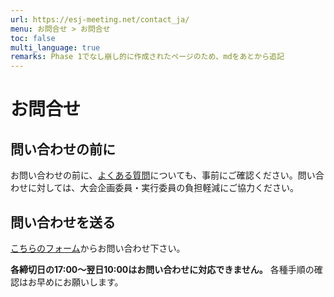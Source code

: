 ```yaml
---
url: https://esj-meeting.net/contact_ja/
menu: お問合せ > お問合せ
toc: false
multi_language: true
remarks: Phase 1でなし崩し的に作成されたページのため、mdをあとから追記
---
```


# お問合せ

## 問い合わせの前に
お問い合わせの前に、[よくある質問](faq_ja)についても、事前にご確認ください。問い合わせに対しては、大会企画委員・実行委員の負担軽減にご協力ください。

## 問い合わせを送る
[こちらのフォーム](https://otoiawase.jp/do/public/form/seitai/2)からお問い合わせ下さい。

**各締切日の17:00〜翌日10:00はお問い合わせに対応できません。** 各種手順の確認はお早めにお願いします。
